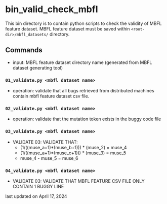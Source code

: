 # bin_valid_check_mbfl
This bin directory is to contain python scripts to check the validity of MBFL feature dataset. MBFL feature dataset must be saved within ``<root-dir>/mbfl_datasets/`` directory.


## Commands
* input: MBFL feature dataset directory name (generated from MBFL dataset generating tool)

### ``01_validate.py <mbfl dataset name>``
* operation: validate that all bugs retrieved from distributed machines contain mbfl feature dataset csv file.

### ``02_validate.py <mbfl dataset name>``
* operation: validate that the mutation token exists in the buggy code file

### ``03_validate.py <mbfl dataset name>``
* VALIDATE 03: VALIDATE THAT:
    * (1/((muse_a+1)*(muse_b+1))) * (muse_2) = muse_4
    * (1/((muse_a+1)*(muse_c+1))) * (muse_3) = muse_5
    * muse_4 - muse_5 = muse_6

### ``04_validate.py <mbfl dataset name>``
* VALIDATE 03: VALIDATE THAT MBFL FEATURE CSV FILE ONLY CONTAIN 1 BUGGY LINE


last updated on April 17, 2024
